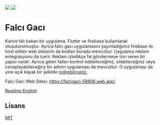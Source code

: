 ![](https://img.shields.io/github/license/Turkmen48/Bilgi_Testi_Flutter) ![](https://img.shields.io/twitter/follow/aazdenkur?style=social) 
# Falcı Gacı

Kahve falı bakan bir uygulama. Flutter ve firebase kullanılarak oluşuturulmuştur. Ayrıca falcı gacı uygulamasını yayınladığımız firebase ile host edilen web sitesinin de kodları burada mevcuttur. Uygulama reklam entegrasyonu da içerir. Reklam izledikçe fal göndermeye izin veren bir yapısı vardır. Ayrıca gelen falları kontrol edebileceğiniz, silebileceğiniz veya cevaplayabileceğinz bir admin uygulaması da mevcuttur. O uygulamayı da yine açık kayak bir şekilde [indirebilirsiniz.](https://github.com/Turkmen48/falci-gaci-admin)

Falcı Gacı Web Sitesi: https://falcigaci-58898.web.app/

[Readme English](https://github.com/Turkmen48/falcigaci/blob/main/README.md)










## Lisans
[MIT](https://choosealicense.com/licenses/mit/)
